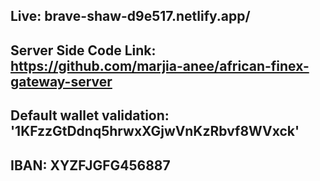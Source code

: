 ## Live: brave-shaw-d9e517.netlify.app/
## Server Side Code Link: https://github.com/marjia-anee/african-finex-gateway-server
## Default wallet validation: '1KFzzGtDdnq5hrwxXGjwVnKzRbvf8WVxck'
## IBAN: XYZFJGFG456887
